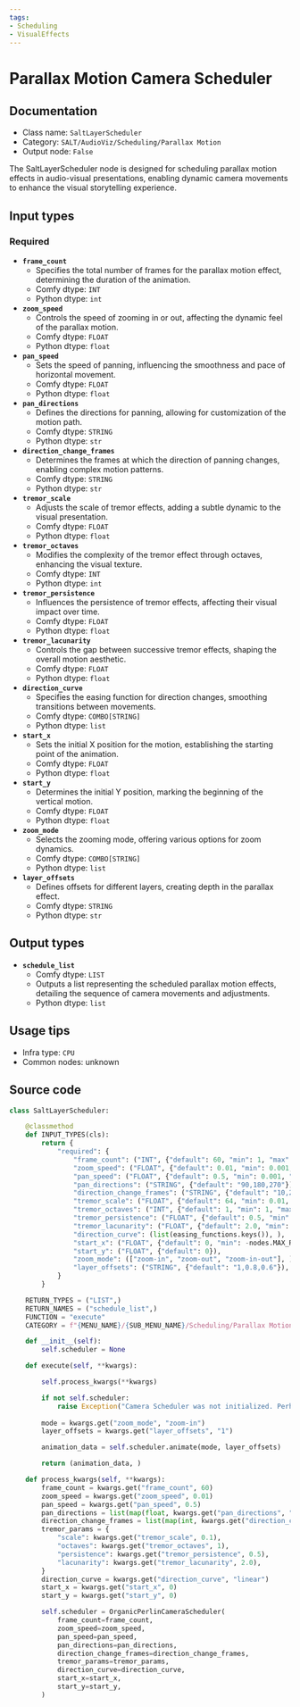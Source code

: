 ```yaml
---
tags:
- Scheduling
- VisualEffects
---
```


# Parallax Motion Camera Scheduler
## Documentation
- Class name: `SaltLayerScheduler`
- Category: `SALT/AudioViz/Scheduling/Parallax Motion`
- Output node: `False`

The SaltLayerScheduler node is designed for scheduling parallax motion effects in audio-visual presentations, enabling dynamic camera movements to enhance the visual storytelling experience.
## Input types
### Required
- **`frame_count`**
    - Specifies the total number of frames for the parallax motion effect, determining the duration of the animation.
    - Comfy dtype: `INT`
    - Python dtype: `int`
- **`zoom_speed`**
    - Controls the speed of zooming in or out, affecting the dynamic feel of the parallax motion.
    - Comfy dtype: `FLOAT`
    - Python dtype: `float`
- **`pan_speed`**
    - Sets the speed of panning, influencing the smoothness and pace of horizontal movement.
    - Comfy dtype: `FLOAT`
    - Python dtype: `float`
- **`pan_directions`**
    - Defines the directions for panning, allowing for customization of the motion path.
    - Comfy dtype: `STRING`
    - Python dtype: `str`
- **`direction_change_frames`**
    - Determines the frames at which the direction of panning changes, enabling complex motion patterns.
    - Comfy dtype: `STRING`
    - Python dtype: `str`
- **`tremor_scale`**
    - Adjusts the scale of tremor effects, adding a subtle dynamic to the visual presentation.
    - Comfy dtype: `FLOAT`
    - Python dtype: `float`
- **`tremor_octaves`**
    - Modifies the complexity of the tremor effect through octaves, enhancing the visual texture.
    - Comfy dtype: `INT`
    - Python dtype: `int`
- **`tremor_persistence`**
    - Influences the persistence of tremor effects, affecting their visual impact over time.
    - Comfy dtype: `FLOAT`
    - Python dtype: `float`
- **`tremor_lacunarity`**
    - Controls the gap between successive tremor effects, shaping the overall motion aesthetic.
    - Comfy dtype: `FLOAT`
    - Python dtype: `float`
- **`direction_curve`**
    - Specifies the easing function for direction changes, smoothing transitions between movements.
    - Comfy dtype: `COMBO[STRING]`
    - Python dtype: `list`
- **`start_x`**
    - Sets the initial X position for the motion, establishing the starting point of the animation.
    - Comfy dtype: `FLOAT`
    - Python dtype: `float`
- **`start_y`**
    - Determines the initial Y position, marking the beginning of the vertical motion.
    - Comfy dtype: `FLOAT`
    - Python dtype: `float`
- **`zoom_mode`**
    - Selects the zooming mode, offering various options for zoom dynamics.
    - Comfy dtype: `COMBO[STRING]`
    - Python dtype: `list`
- **`layer_offsets`**
    - Defines offsets for different layers, creating depth in the parallax effect.
    - Comfy dtype: `STRING`
    - Python dtype: `str`
## Output types
- **`schedule_list`**
    - Comfy dtype: `LIST`
    - Outputs a list representing the scheduled parallax motion effects, detailing the sequence of camera movements and adjustments.
    - Python dtype: `list`
## Usage tips
- Infra type: `CPU`
- Common nodes: unknown


## Source code
```python
class SaltLayerScheduler:

    @classmethod
    def INPUT_TYPES(cls):
        return {
            "required": {
                "frame_count": ("INT", {"default": 60, "min": 1, "max": 4096}),
                "zoom_speed": ("FLOAT", {"default": 0.01, "min": 0.001, "max": 1.0, "step": 0.001}),
                "pan_speed": ("FLOAT", {"default": 0.5, "min": 0.001, "max": 5.0, "step": 0.001}),
                "pan_directions": ("STRING", {"default": "90,180,270"}),
                "direction_change_frames": ("STRING", {"default": "10,20,40"}),
                "tremor_scale": ("FLOAT", {"default": 64, "min": 0.01, "max": 1024.0, "step": 0.01}),
                "tremor_octaves": ("INT", {"default": 1, "min": 1, "max": 10}),
                "tremor_persistence": ("FLOAT", {"default": 0.5, "min": 0.01, "max": 1.0, "step": 0.01}),
                "tremor_lacunarity": ("FLOAT", {"default": 2.0, "min": 1.0, "max": 3.0, "step": 0.01}),
                "direction_curve": (list(easing_functions.keys()), ),
                "start_x": ("FLOAT", {"default": 0, "min": -nodes.MAX_RESOLUTION, "max": nodes.MAX_RESOLUTION}),
                "start_y": ("FLOAT", {"default": 0}),
                "zoom_mode": (["zoom-in", "zoom-out", "zoom-in-out"], ),
                "layer_offsets": ("STRING", {"default": "1,0.8,0.6"}),
            }
        }

    RETURN_TYPES = ("LIST",)
    RETURN_NAMES = ("schedule_list",)
    FUNCTION = "execute"
    CATEGORY = f"{MENU_NAME}/{SUB_MENU_NAME}/Scheduling/Parallax Motion"

    def __init__(self):
        self.scheduler = None

    def execute(self, **kwargs):

        self.process_kwargs(**kwargs)

        if not self.scheduler:
            raise Exception("Camera Scheduler was not initialized. Perhaps your settings are bugged?")
        
        mode = kwargs.get("zoom_mode", "zoom-in")
        layer_offsets = kwargs.get("layer_offsets", "1")

        animation_data = self.scheduler.animate(mode, layer_offsets)

        return (animation_data, )

    def process_kwargs(self, **kwargs):
        frame_count = kwargs.get("frame_count", 60)
        zoom_speed = kwargs.get("zoom_speed", 0.01)
        pan_speed = kwargs.get("pan_speed", 0.5)
        pan_directions = list(map(float, kwargs.get("pan_directions", "90,180,270").split(",")))
        direction_change_frames = list(map(int, kwargs.get("direction_change_frames", "10,20,40").split(",")))
        tremor_params = {
            "scale": kwargs.get("tremor_scale", 0.1),
            "octaves": kwargs.get("tremor_octaves", 1),
            "persistence": kwargs.get("tremor_persistence", 0.5),
            "lacunarity": kwargs.get("tremor_lacunarity", 2.0),
        }
        direction_curve = kwargs.get("direction_curve", "linear")
        start_x = kwargs.get("start_x", 0)
        start_y = kwargs.get("start_y", 0)

        self.scheduler = OrganicPerlinCameraScheduler(
            frame_count=frame_count,
            zoom_speed=zoom_speed,
            pan_speed=pan_speed,
            pan_directions=pan_directions,
            direction_change_frames=direction_change_frames,
            tremor_params=tremor_params,
            direction_curve=direction_curve,
            start_x=start_x,
            start_y=start_y,
        )

```
